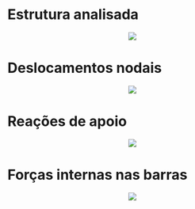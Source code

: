 # Estrutura analisada

<p align="center">
    <img src="https://i.imgur.com/jmOf1Ne.png">
</p>

# Deslocamentos nodais

<p align="center">
    <img src="https://i.imgur.com/6s3kARP.png"> 
</p>

# Reações de apoio

<p align="center">
    <img src="https://i.imgur.com/3pq6tGa.png">
</p>

# Forças internas nas barras

<p align="center">
    <img src="https://i.imgur.com/NT8XyxF.png"> 
</p>